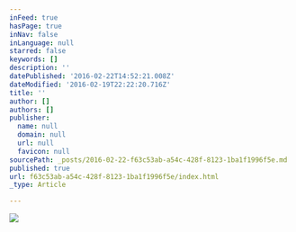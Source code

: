 ```yaml
---
inFeed: true
hasPage: true
inNav: false
inLanguage: null
starred: false
keywords: []
description: ''
datePublished: '2016-02-22T14:52:21.008Z'
dateModified: '2016-02-19T22:22:20.716Z'
title: ''
author: []
authors: []
publisher:
  name: null
  domain: null
  url: null
  favicon: null
sourcePath: _posts/2016-02-22-f63c53ab-a54c-428f-8123-1ba1f1996f5e.md
published: true
url: f63c53ab-a54c-428f-8123-1ba1f1996f5e/index.html
_type: Article

---
```

![](https://the-grid-user-content.s3-us-west-2.amazonaws.com/45245600-0e8b-4759-97d5-fb28d97fd218.JPG)